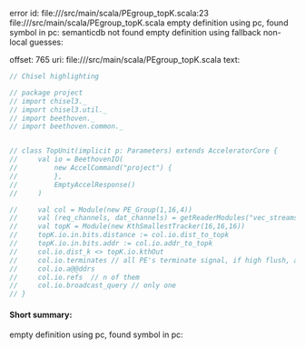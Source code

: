 error id: file://<WORKSPACE>/src/main/scala/PEgroup_topK.scala:23
file://<WORKSPACE>/src/main/scala/PEgroup_topK.scala
empty definition using pc, found symbol in pc: 
semanticdb not found
empty definition using fallback
non-local guesses:

offset: 765
uri: file://<WORKSPACE>/src/main/scala/PEgroup_topK.scala
text:
```scala
// Chisel highlighting

// package project
// import chisel3._
// import chisel3.util._
// import beethoven._
// import beethoven.common._


// class TopUnit(implicit p: Parameters) extends AcceleratorCore {
//     val io = BeethovenIO(
//         new AccelCommand("project") {
//         },
//         EmptyAccelResponse()
//     )

//     val col = Module(new PE_Group(1,16,4))
//     val (req_channels, dat_channels) = getReaderModules("vec_streams")
//     val topK = Module(new KthSmallestTracker(16,16,16))
//     topK.io.in.bits.distance := col.io.dist_to_topk
//     topK.io.in.bits.addr := col.io.addr_to_topk
//     col.io.dist_k <> topK.io.kthOut
//     col.io.terminates // all PE's terminate signal, if high flush, and fetch another one
//     col.io.a@@ddrs 
//     col.io.refs  // n of them
//     col.io.broadcast_query // only one
// }
```


#### Short summary: 

empty definition using pc, found symbol in pc: 